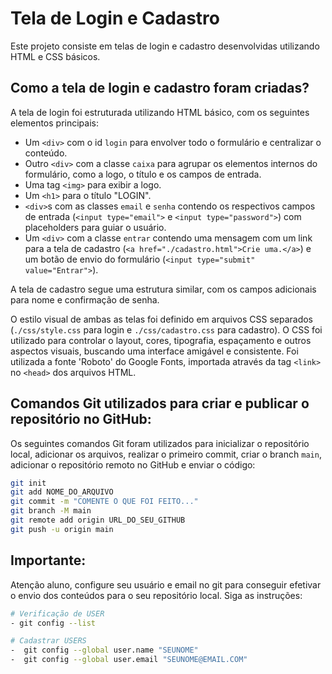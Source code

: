 # Tela de Login e Cadastro

Este projeto consiste em telas de login e cadastro desenvolvidas utilizando HTML e CSS básicos.

## Como a tela de login e cadastro foram criadas?

A tela de login foi estruturada utilizando HTML básico, com os seguintes elementos principais:

-   Um `<div>` com o id `login` para envolver todo o formulário e centralizar o conteúdo.
-   Outro `<div>` com a classe `caixa` para agrupar os elementos internos do formulário, como a logo, o título e os campos de entrada.
-   Uma tag `<img>` para exibir a logo.
-   Um `<h1>` para o título "LOGIN".
-   `<div>`s com as classes `email` e `senha` contendo os respectivos campos de entrada (`<input type="email">` e `<input type="password">`) com placeholders para guiar o usuário.
-   Um `<div>` com a classe `entrar` contendo uma mensagem com um link para a tela de cadastro (`<a href="./cadastro.html">Crie uma.</a>`) e um botão de envio do formulário (`<input type="submit" value="Entrar">`).

A tela de cadastro segue uma estrutura similar, com os campos adicionais para nome e confirmação de senha.

O estilo visual de ambas as telas foi definido em arquivos CSS separados (`./css/style.css` para login e `./css/cadastro.css` para cadastro). O CSS foi utilizado para controlar o layout, cores, tipografia, espaçamento e outros aspectos visuais, buscando uma interface amigável e consistente. Foi utilizada a fonte 'Roboto' do Google Fonts, importada através da tag `<link>` no `<head>` dos arquivos HTML.

## Comandos Git utilizados para criar e publicar o repositório no GitHub:

Os seguintes comandos Git foram utilizados para inicializar o repositório local, adicionar os arquivos, realizar o primeiro commit, criar o branch `main`, adicionar o repositório remoto no GitHub e enviar o código:

```bash
git init
git add NOME_DO_ARQUIVO
git commit -m "COMENTE O QUE FOI FEITO..."
git branch -M main
git remote add origin URL_DO_SEU_GITHUB
git push -u origin main
````

## Importante:

Atenção aluno, configure seu usuário e email no git para conseguir efetivar o envio dos conteúdos para o seu repositório local. Siga as instruções:

```bash
# Verificação de USER
- git config --list

# Cadastrar USERS
-  git config --global user.name "SEUNOME"
-  git config --global user.email "SEUNOME@EMAIL.COM"
````
